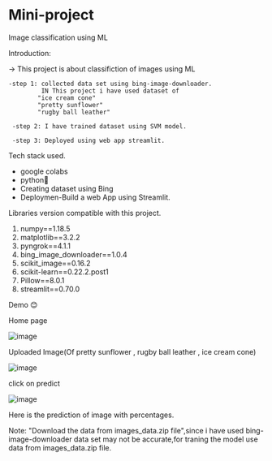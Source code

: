 # Mini-project
Image classification using ML 

Introduction:

-> This project is about classifiction of images using ML

    -step 1: collected data set using bing-image-downloader.
             IN This project i have used dataset of
            "ice cream cone"
            "pretty sunflower"
            "rugby ball leather"
     
     -step 2: I have trained dataset using SVM model.
     
     -step 3: Deployed using web app streamlit. 

Tech stack used.
- google colabs
- python🐍
- Creating dataset using Bing
- Deploymen-Build a web App using Streamlit. 

Libraries version compatible with this project.
  1. numpy==1.18.5
  2. matplotlib==3.2.2
  3. pyngrok==4.1.1
  4. bing_image_downloader==1.0.4
  5. scikit_image==0.16.2
  6. scikit-learn==0.22.2.post1
  7. Pillow==8.0.1
  8. streamlit==0.70.0


Demo 😊

Home page

![image](https://user-images.githubusercontent.com/82791360/115816873-5871fb00-a417-11eb-8f93-a11caa40e19c.png)


Uploaded Image(Of pretty sunflower , rugby ball leather , ice cream cone)

![image](https://user-images.githubusercontent.com/82791360/115817105-cf0ef880-a417-11eb-9119-701459969baa.png)

click on predict

![image](https://user-images.githubusercontent.com/82791360/115817300-32992600-a418-11eb-850b-18e470f2794b.png)

Here is the prediction of image with percentages.



Note: "Download the data from images_data.zip file",since i have used bing-image-downloader data set may not be accurate,for traning the model use data from images_data.zip file.
